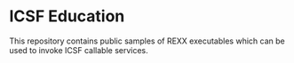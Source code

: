 # ICSF Education
This repository contains public samples of REXX executables which can be used
to invoke ICSF callable services.
